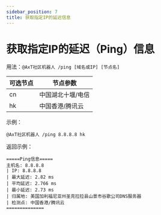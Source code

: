 ```yaml
---
sidebar_position: 7
title: 获取指定IP的延迟信息
---
```


# 获取指定IP的延迟（Ping）信息

用法：`@AxT社区机器人 /ping [域名或IP] [节点名]`

|可选节点|节点参数|
| ------------ | ------------ |
| cn | 中国湖北十堰/电信 |
| hk | 中国香港/腾讯云 |

示例：
```
@AxT社区机器人 /ping 8.8.8.8 hk
```

返回示例：
```
=====Ping信息=====
主机名: 8.8.8.8
| IP: 8.8.8.8
| 最大延迟: 2.82 ms
| 平均延迟: 2.766 ms
| 最小延迟: 2.73 ms
| 归属地: 美国加利福尼亚州圣克拉拉县山景市谷歌公司DNS服务器
| 检测点: 中国香港/腾讯云
==============
```